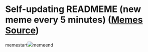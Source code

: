 # Self-updating READMEME (new meme every 5 minutes) ([Memes Source](https://bramses.notion.site/a49c1e962b7646879176ac3b327b6533?v=4d1eda54b170483cb03a40f257231764))

memestart![](https://www.notion.so/image/https%3A%2F%2Fs3-us-west-2.amazonaws.com%2Fsecure.notion-static.com%2F5a978933-5642-46a4-99a0-319889645031%2FF9BAEF15-A731-48DF-9E1C-60D1034E17BC.jpeg?table=block&id=b3a485db-1fbc-4397-9792-32259ac840a1&cache=v2)memeend
